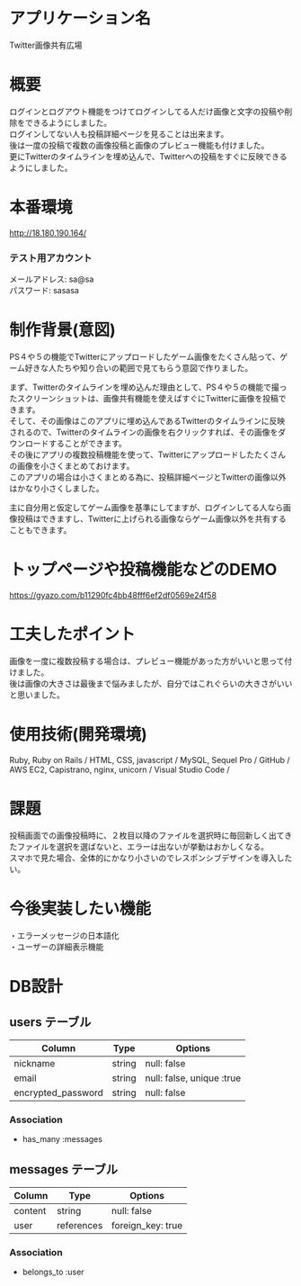 # アプリケーション名
Twitter画像共有広場

# 概要
ログインとログアウト機能をつけてログインしてる人だけ画像と文字の投稿や削除をできるようにしました。<br>
ログインしてない人も投稿詳細ページを見ることは出来ます。<br>
後は一度の投稿で複数の画像投稿と画像のプレビュー機能も付けました。<br>
更にTwitterのタイムラインを埋め込んで、Twitterへの投稿をすぐに反映できるようにしました。<br>

# 本番環境
http://18.180.190.164/

### テスト用アカウント
メールアドレス: sa@sa<br>
パスワード: sasasa

# 制作背景(意図)
PS４や５の機能でTwitterにアップロードしたゲーム画像をたくさん貼って、ゲーム好きな人たちや知り合いの範囲で見てもらう意図で作りました。

まず、Twitterのタイムラインを埋め込んだ理由として、PS４や５の機能で撮ったスクリーンショットは、画像共有機能を使えばすぐにTwitterに画像を投稿できます。<br>
そして、その画像はこのアプリに埋め込んであるTwitterのタイムラインに反映されるので、Twitterのタイムラインの画像を右クリックすれば、その画像をダウンロードすることができます。<br>
その後にアプリの複数投稿機能を使って、Twitterにアップロードしたたくさんの画像を小さくまとめておけます。<br>
このアプリの場合は小さくまとめる為に、投稿詳細ページとTwitterの画像以外はかなり小さくしました。

主に自分用と仮定してゲーム画像を基準にしてますが、ログインしてる人なら画像投稿はできますし、Twitterに上げられる画像ならゲーム画像以外を共有することもできます。

# トップページや投稿機能などのDEMO
https://gyazo.com/b11290fc4bb48fff6ef2df0569e24f58


# 工夫したポイント
画像を一度に複数投稿する場合は、プレビュー機能があった方がいいと思って付けました。<br>
後は画像の大きさは最後まで悩みましたが、自分ではこれぐらいの大きさがいいと思いました。

# 使用技術(開発環境)
Ruby, Ruby on Rails / HTML, CSS, javascript / MySQL, Sequel Pro / GitHub / AWS EC2, Capistrano, nginx, unicorn / Visual Studio Code /

# 課題
投稿画面での画像投稿時に、２枚目以降のファイルを選択時に毎回新しく出てきたファイルを選択を選ばないと、エラーは出ないが挙動はおかしくなる。<br>
スマホで見た場合、全体的にかなり小さいのでレスポンシブデザインを導入したい。

# 今後実装したい機能
・エラーメッセージの日本語化<br>
・ユーザーの詳細表示機能

# DB設計

## users テーブル

| Column             | Type    | Options                   |
| ------------------ | ------- | ------------------------- |
| nickname           | string  | null: false               |
| email              | string  | null: false, unique :true |
| encrypted_password | string  | null: false               |

### Association

- has_many :messages

## messages テーブル

| Column           | Type       | Options           |
| ---------------- | ---------- | ----------------- |
| content          | string     | null: false       |
| user             | references | foreign_key: true |

### Association

- belongs_to :user
